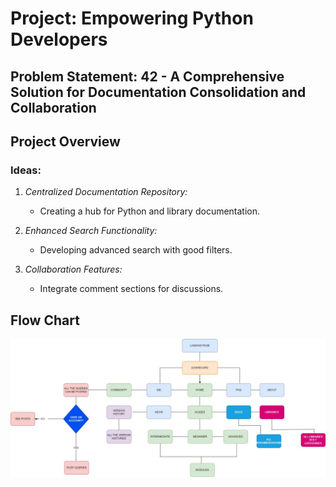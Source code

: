 # Project: Empowering Python Developers

## Problem Statement: 42 - A Comprehensive Solution for Documentation Consolidation and Collaboration

## Project Overview

### Ideas:
1. *Centralized Documentation Repository:*
   - Creating a hub for Python and library documentation.
  
2. *Enhanced Search Functionality:*
   - Developing advanced search with good filters.
  
3. *Collaboration Features:*
   - Integrate comment sections for discussions.

## Flow Chart

![](<WhatsApp Image 2024-02-29 at 23.46.34_bd4be9ef.jpg>)